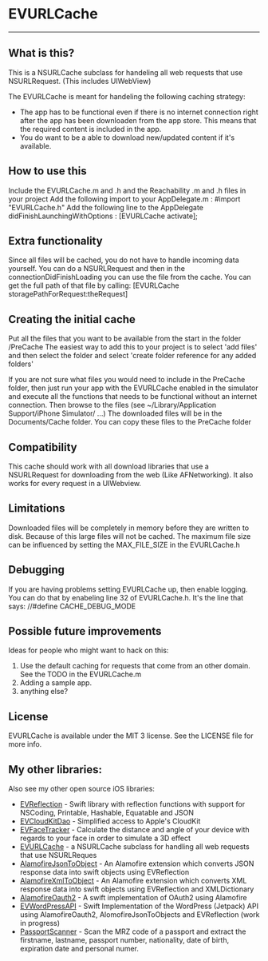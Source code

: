 # EVURLCache
---

## What is this?

This is a NSURLCache subclass for handeling all web requests that use NSURLRequest. (This includes UIWebView)

The EVURLCache is meant for handeling the following caching strategy:
- The app has to be functional even if there is no internet connection right after the app has 
been downloaden from the app store. This means that the required content is included in the app.
- You do want to be a able to download new/updated content if it's available.

## How to use this

Include the EVURLCache.m and .h and the Reachability .m and .h files in your project
Add the following import to your AppDelegate.m : #import "EVURLCache.h"
Add the following line to the AppDelegate didFinishLaunchingWithOptions : [EVURLCache activate];

## Extra functionality

Since all files will be cached, you do not have to handle incoming data yourself.
You can do a NSURLRequest and then in the connectionDidFinishLoading you can use the file from 
the cache. You can get the full path of that file by calling: [EVURLCache storagePathForRequest:theRequest]

## Creating the initial cache

Put all the files that you want to be available from the start in the folder /PreCache
The easiest way to add this to your project is to select 'add files' and then select the folder 
and select 'create folder reference for any added folders'

If you are not sure what files you would need to include in the PreCache folder, then just run 
your app with the EVURLCache enabled in the simulator and execute all the functions that needs to 
be functional without an internet connection. Then browse to the files (see ~/Library/Application Support/iPhone Simulator/ ...)
The downloaded files will be in the Documents/Cache folder. You can copy these files to the PreCache folder

## Compatibility

This cache should work with all download libraries that use a NSURLRequest for downloading 
from the web (Like AFNetworking). It also works for every request in a UIWebview.

## Limitations

Downloaded files will be completely in memory before they are written to disk. Because of this large 
files will not be cached. The maximum file size can be influenced by setting the MAX_FILE_SIZE in the EVURLCache.h

## Debugging

If you are having problems setting EVURLCache up, then enable logging. You can do that by enabeling line 32 of EVURLCache.h. It's the line that says: //#define CACHE_DEBUG_MODE

## Possible future improvements

Ideas for people who might want to hack on this:

1. Use the default caching for requests that come from an other domain. See the TODO in the EVURLCache.m
2. Adding a sample app.
2. anything else?

## License
EVURLCache is available under the MIT 3 license. See the LICENSE file for more info.

## My other libraries:
Also see my other open source iOS libraries:

- [EVReflection](https://github.com/evermeer/EVReflection) - Swift library with reflection functions with support for NSCoding, Printable, Hashable, Equatable and JSON 
- [EVCloudKitDao](https://github.com/evermeer/EVCloudKitDao) - Simplified access to Apple's CloudKit
- [EVFaceTracker](https://github.com/evermeer/EVFaceTracker) - Calculate the distance and angle of your device with regards to your face in order to simulate a 3D effect
- [EVURLCache](https://github.com/evermeer/EVURLCache) - a NSURLCache subclass for handling all web requests that use NSURLReques
- [AlamofireJsonToObject](https://github.com/evermeer/AlamofireJsonToObjects) - An Alamofire extension which converts JSON response data into swift objects using EVReflection
- [AlamofireXmlToObject](https://github.com/evermeer/AlamofireXmlToObjects) - An Alamofire extension which converts XML response data into swift objects using EVReflection and XMLDictionary
- [AlamofireOauth2](https://github.com/evermeer/AlamofireOauth2) - A swift implementation of OAuth2 using Alamofire
- [EVWordPressAPI](https://github.com/evermeer/EVWordPressAPI) - Swift Implementation of the WordPress (Jetpack) API using AlamofireOauth2, AlomofireJsonToObjects and EVReflection (work in progress)
- [PassportScanner](https://github.com/evermeer/PassportScanner) - Scan the MRZ code of a passport and extract the firstname, lastname, passport number, nationality, date of birth, expiration date and personal numer.
